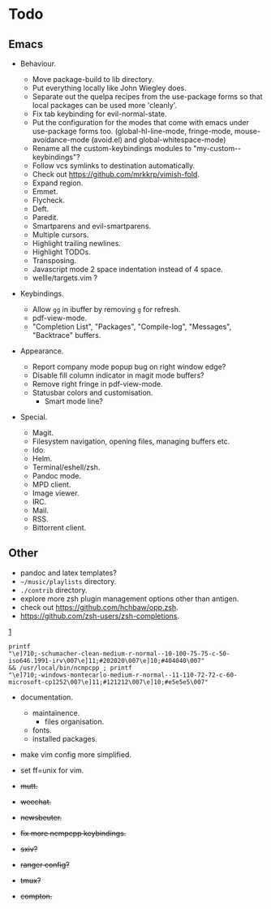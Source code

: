 # Todo

## Emacs

- Behaviour.
    - Move package-build to lib directory.
    - Put everything locally like John Wiegley does.
    - Separate out the quelpa recipes from the use-package forms so that local
      packages can be used more 'cleanly'.
    - Fix tab keybinding for evil-normal-state.
    - Put the configuration for the modes that come with emacs under use-package
      forms too. (global-hl-line-mode, fringe-mode, mouse-avoidance-mode
      (avoid.el) and global-whitespace-mode)
    - Rename all the custom-keybindings modules to
      "my-custom-<package-name>-keybindings"?
    - Follow vcs symlinks to destination automatically.
    - Check out https://github.com/mrkkrp/vimish-fold.
    - Expand region.
    - Emmet.
    - Flycheck.
    - Deft.
    - Paredit.
    - Smartparens and evil-smartparens.
    - Multiple cursors.
    - Highlight trailing newlines.
    - Highlight TODOs.
    - Transposing.
    - Javascript mode 2 space indentation instead of 4 space.
    - wellle/targets.vim ?

- Keybindings.
    - Allow `gg` in ibuffer by removing `g` for refresh.
    - pdf-view-mode.
    - "Completion List", "Packages", "Compile-log", "Messages", "Backtrace"
      buffers.

- Appearance.
    - Report company mode popup bug on right window edge?
    - Disable fill column indicator in magit mode buffers?
    - Remove right fringe in pdf-view-mode.
    - Statusbar colors and customisation.
        - Smart mode line?

- Special.
    - Magit.
    - Filesystem navigation, opening files, managing buffers etc.
    - Ido.
    - Helm.
    - Terminal/eshell/zsh.
    - Pandoc mode.
    - MPD client.
    - Image viewer.
    - IRC.
    - Mail.
    - RSS.
    - Bittorrent client.

## Other

- pandoc and latex templates?
- `~/music/playlists` directory.
- `./contrib` directory.
- explore more zsh plugin management options other than antigen.
- check out https://github.com/hchbaw/opp.zsh.
- https://github.com/zsh-users/zsh-completions.

[1]

    printf
    "\e]710;-schumacher-clean-medium-r-normal--10-100-75-75-c-50-iso646.1991-irv\007\e]11;#202020\007\e]10;#404040\007"
    && /usr/local/bin/ncmpcpp ; printf
    "\e]710;-windows-montecarlo-medium-r-normal--11-110-72-72-c-60-microsoft-cp1252\007\e]11;#121212\007\e]10;#e5e5e5\007"

- documentation.
    - maintainence.
        - files organisation.
    - fonts.
    - installed packages.
- make vim config more simplified.
- set ff=unix for vim.

- ~~mutt.~~
- ~~weechat.~~
- ~~newsbeuter.~~
- ~~fix more ncmpcpp keybindings.~~
- ~~sxiv?~~
- ~~ranger config?~~
- ~~tmux?~~
- ~~compton.~~

[1]: http://lists.schmorp.de/pipermail/rxvt-unicode/2011q2/001416.html
